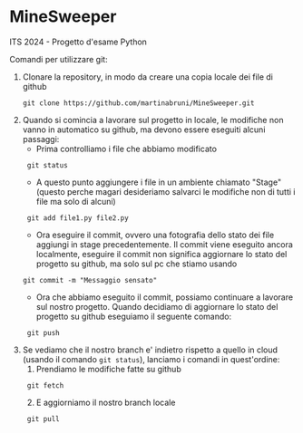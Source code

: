 # MineSweeper

ITS 2024 - Progetto d'esame Python

Comandi per utilizzare git:

1) Clonare la repository, in modo da creare una copia locale dei file di github
    ```commandline
    git clone https://github.com/martinabruni/MineSweeper.git
    ```
2) Quando si comincia a lavorare sul progetto in locale, le modifiche non vanno in automatico su github, ma devono
   essere eseguiti alcuni passaggi:
    * Prima controlliamo i file che abbiamo modificato
   ```commandline
    git status
    ```
    * A questo punto aggiungere i file in un ambiente chiamato "Stage" (questo perche magari desideriamo salvarci le
      modifiche non di tutti i file ma solo di alcuni)
   ```commandline
    git add file1.py file2.py
    ```
    * Ora eseguire il commit, ovvero una fotografia dello stato dei file aggiungi in stage precedentemente. Il commit
      viene eseguito ancora localmente, eseguire il commit non significa aggiornare lo stato del progetto su github, ma
      solo sul pc che stiamo usando
    ```commandline
    git commit -m "Messaggio sensato"
    ```
    * Ora che abbiamo eseguito il commit, possiamo continuare a lavorare sul nostro progetto. Quando decidiamo di
      aggiornare lo stato del progetto su github eseguiamo il seguente comando:
   ```commandline
    git push
    ```
3) Se vediamo che il nostro branch e' indietro rispetto a quello in cloud (usando il comando ```git status```), lanciamo
   i comandi in quest'ordine:
    1) Prendiamo le modifiche fatte su github
   ```commandline
    git fetch
    ```
    2) E aggiorniamo il nostro branch locale
   ```commandline
    git pull
    ```
